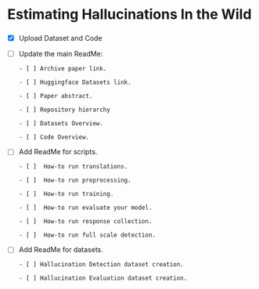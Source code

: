 # Estimating Hallucinations In the Wild

###

- [x] Upload Dataset and Code

- [ ] Update the main ReadMe:
  
      - [ ] Archive paper link.

      - [ ] Huggingface Datasets link. 

      - [ ] Paper abstract.

      - [ ] Repository hierarchy

      - [ ] Datasets Overview.

      - [ ] Code Overview. 
          

- [ ] Add ReadMe for scripts.

      - [ ]  How-to run translations.
      
      - [ ]  How-to run preprocessing.
      
      - [ ]  How-to run training.

      - [ ]  How-to run evaluate your model.

      - [ ]  How-to run response collection.

      - [ ]  How-to run full scale detection.
             

- [ ] Add ReadMe for datasets.

      - [ ] Hallucination Detection dataset creation.

      - [ ] Hallucination Evaluation dataset creation. 

